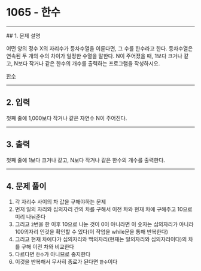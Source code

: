 # 1065 -  한수

<hr/>
## 1. 문제 설명

어떤 양의 정수 X의 자리수가 등차수열을 이룬다면, 그 수를 한수라고 한다. 등차수열은 연속된 두 개의 수의 차이가 일정한 수열을 말한다. N이 주어졌을 때, 1보다 크거나 같고, N보다 작거나 같은 한수의 개수를 출력하는 프로그램을 작성하시오. 

[한수](<https://www.acmicpc.net/problem/1065>)

------

## 2. 입력

첫째 줄에 1,000보다 작거나 같은 자연수 N이 주어진다.

------

## 3. 출력

첫째 줄에 1보다 크거나 같고, N보다 작거나 같은 한수의 개수를 출력한다.

------

## 4. 문제 풀이

1. 각 자리수 사이의 차 값을 구해야하는 문제
2. 먼저 일의 자리와 십의자리 간의 차를 구해서 이전 차와 현재 차에 구해주고 10으로 미리 나눠준다
3. 그리고 `2`번을 한 이후 10으로 나눈 것이 0이 아니라면 이 숫자는 십의자리가 아니라 100의자리 인것을 확인할 수 있다(이 작업을 while문을 통해 반복한다)
4. 그리고 현재 차에다가 십의자리와 백의자리(현재는 일의자리와 십의자리이다)의 차를 구해 이전 차와 비교한다
5. 다르다면 `한수`가 아니므로 중지한다
6. 이것을 반복해서 무사히 종료가 된다면 `한수`이다